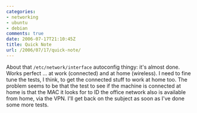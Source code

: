 ```yaml
---
categories:
- networking
- ubuntu
- debian
comments: true
date: 2006-07-17T21:10:45Z
title: Quick Note
url: /2006/07/17/quick-note/
---
```


About that `/etc/network/interface` autoconfig thingy: it's almost done.
Works perfect ... at work (connected) and at home (wireless).  I need to
fine tune the tests, I think, to get the connected stuff to work at home
too.  The problem seems to be that the test to see if the machine is
connected at home is that the MAC it looks for to ID the office network
also is available from home, via the VPN.  I'll get back on the subject
as soon as I've done some more tests.

